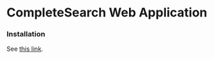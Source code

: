 # CompleteSearch Web Application

### Installation
See [this link](https://github.com/anatskiy/docker-completesearch).
